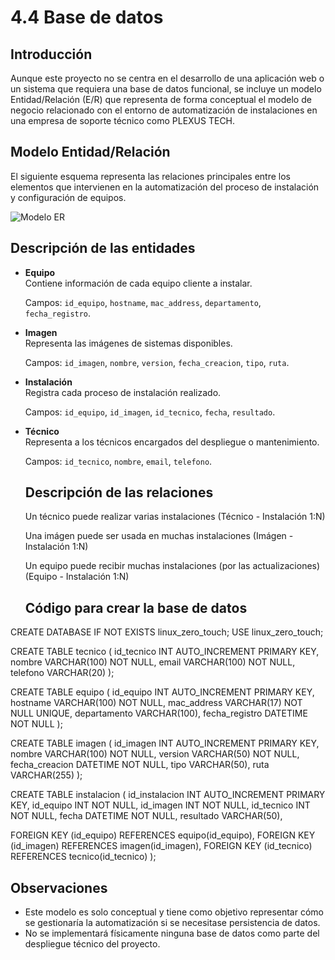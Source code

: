 # 4.4 Base de datos

## Introducción

Aunque este proyecto no se centra en el desarrollo de una aplicación web o un sistema que requiera una base de datos funcional, se incluye un modelo Entidad/Relación (E/R) que representa de forma conceptual el modelo de negocio relacionado con el entorno de automatización de instalaciones en una empresa de soporte técnico como PLEXUS TECH.

## Modelo Entidad/Relación

El siguiente esquema representa las relaciones principales entre los elementos que intervienen en la automatización del proceso de instalación y configuración de equipos.

![Modelo ER](../pics/modelo_er.png)

## Descripción de las entidades

- **Equipo**  
  Contiene información de cada equipo cliente a instalar. 
  
  Campos: `id_equipo`, `hostname`, `mac_address`, `departamento`, `fecha_registro`.

- **Imagen**  
  Representa las imágenes de sistemas disponibles. 
  
  Campos: `id_imagen`, `nombre`, `version`, `fecha_creacion`, `tipo`, `ruta`.

- **Instalación**  
  Registra cada proceso de instalación realizado. 
  
  Campos: `id_equipo`, `id_imagen`, `id_tecnico`, `fecha`, `resultado`.

- **Técnico**  
  Representa a los técnicos encargados del despliegue o mantenimiento. 
  
  Campos: `id_tecnico`, `nombre`, `email`, `telefono`.

  ## Descripción de las relaciones

  Un técnico puede realizar varias instalaciones (Técnico - Instalación 1:N)

  Una imágen puede ser usada en muchas instalaciones (Imágen - Instalación 1:N)

  Un equipo puede recibir muchas instalaciones (por las actualizaciones) (Equipo - Instalación 1:N)

  ## Código para crear la base de datos

CREATE DATABASE IF NOT EXISTS linux_zero_touch;
USE linux_zero_touch;

CREATE TABLE tecnico (
    id_tecnico INT AUTO_INCREMENT PRIMARY KEY,
    nombre VARCHAR(100) NOT NULL,
    email VARCHAR(100) NOT NULL,
    telefono VARCHAR(20)
);

CREATE TABLE equipo (
    id_equipo INT AUTO_INCREMENT PRIMARY KEY,
    hostname VARCHAR(100) NOT NULL,
    mac_address VARCHAR(17) NOT NULL UNIQUE,
    departamento VARCHAR(100),
    fecha_registro DATETIME NOT NULL
);

CREATE TABLE imagen (
    id_imagen INT AUTO_INCREMENT PRIMARY KEY,
    nombre VARCHAR(100) NOT NULL,
    version VARCHAR(50) NOT NULL,
    fecha_creacion DATETIME NOT NULL,
    tipo VARCHAR(50),
    ruta VARCHAR(255)
);

CREATE TABLE instalacion (
    id_instalacion INT AUTO_INCREMENT PRIMARY KEY,
    id_equipo INT NOT NULL,
    id_imagen INT NOT NULL,
    id_tecnico INT NOT NULL,
    fecha DATETIME NOT NULL,
    resultado VARCHAR(50),

FOREIGN KEY (id_equipo) REFERENCES equipo(id_equipo),
FOREIGN KEY (id_imagen) REFERENCES imagen(id_imagen),
FOREIGN KEY (id_tecnico) REFERENCES tecnico(id_tecnico)
);

## Observaciones

- Este modelo es solo conceptual y tiene como objetivo representar cómo se gestionaría la automatización si se necesitase persistencia de datos.
- No se implementará físicamente ninguna base de datos como parte del despliegue técnico del proyecto.